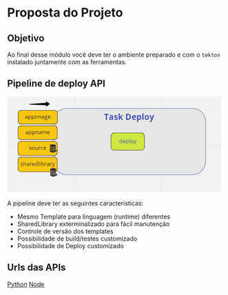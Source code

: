 # Proposta do Projeto 

## Objetivo
Ao final desse módulo você deve ter o ambiente preparado e com o `tekton` instalado juntamente com as ferramentas.

## Pipeline de deploy API


![projeto](img/image13.png)


A pipeline deve ter as seguintes caracteristicas:

* Mesmo Template para linguagem (runtime) diferentes 
* SharedLibrary exterminalizado para fácil manutenção
* Controle de versão dos templates
* Possibilidade de build/testes customizado
* Possibilidade de Deploy customizado

## Urls das APIs

[Python]()
[Node]()
